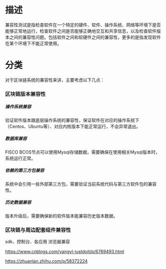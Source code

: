 # 描述
兼容性测试是指检查软件在一个特定的硬件、软件、操作系统、网络等环境下是否能够正常地运行，检查软件之间是否能够正确地交互和共享信息，以及检查软件版本之间的兼容性问题。包括软件之间和软硬件之间的兼容性，更多的是指发现软件在某个环境下不能正常使用。

# 分类
对于区块链系统的兼容性来讲，主要考虑以下几点：
### 区块链版本兼容性
##### 操作系统兼容
验证软件版本跟底层操作系统的兼容性，保证软件在对应的操作系统下（Centos、Ubuntu等）、对应内核版本下能正常运行，不会异常退出。

##### 数据库兼容
FISCO BCOS节点可以使用Mysql存储数据，需要确保在使用相关Mysql版本时，系统运行正常。

##### 依赖的第三方包兼容
系统中会引用一些外部第三方包，需要验证当前系统代码与第三方软件包的兼容性。

##### 历史数据兼容
版本升级后，需要确保新的软件版本能兼容历史版本数据。

### 区块链与周边配套组件兼容性
sdk、控制台、各应用
浏览器兼容




https://www.cnblogs.com/yangyl-justdoit/p/6769493.html


https://zhuanlan.zhihu.com/p/58372224
